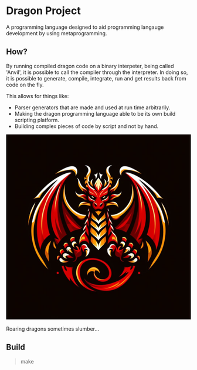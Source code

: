 # Dragon Project

A programming language designed to aid programming langauge development by using metaprogramming.

## How?

By running compiled dragon code on a binary interpeter, being called 'Anvil', it is possible to call the compiler through the interpreter.
In doing so, it is possible to generate, compile, integrate, run and get results back from code on the fly.

This allows for things like:
- Parser generators that are made and used at run time arbitrarily.
- Making the dragon programming language able to be its own build scripting platform.
- Building complex pieces of code by script and not by hand.

![Logo (Generated by ChatGPT.)](./art/dragon-programming-language-logo.jpeg)

Roaring dragons sometimes slumber...

## Build

> make
